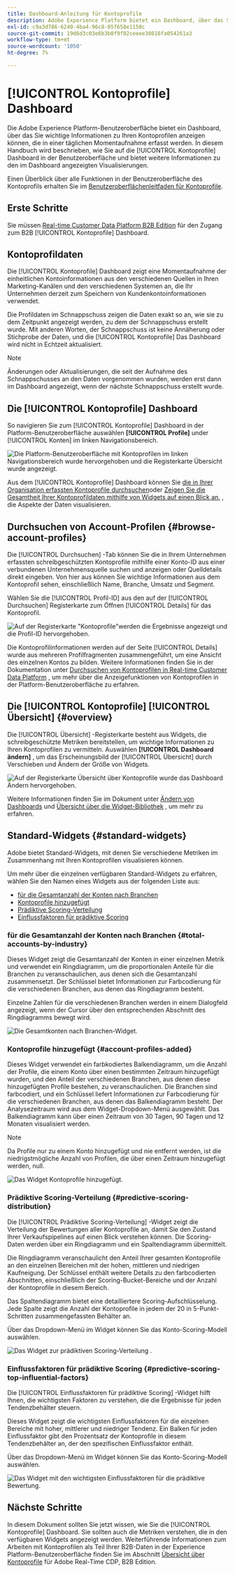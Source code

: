 ```yaml
---
title: Dashboard-Anleitung für Kontoprofile
description: Adobe Experience Platform bietet ein Dashboard, über das Sie wichtige Informationen zu den B2B-Kontoprofilen Ihres Unternehmens anzeigen können.
exl-id: c9a3d786-6240-4ba4-96c8-05f658e1150c
source-git-commit: 19d6d3c03e6b3b0f9f82ceeee30816fa054261a3
workflow-type: tm+mt
source-wordcount: '1050'
ht-degree: 7%

---
```


# [!UICONTROL Kontoprofile] Dashboard

Die Adobe Experience Platform-Benutzeroberfläche bietet ein Dashboard, über das Sie wichtige Informationen zu Ihren Kontoprofilen anzeigen können, die in einer täglichen Momentaufnahme erfasst werden. In diesem Handbuch wird beschrieben, wie Sie auf die [!UICONTROL Kontoprofile] Dashboard in der Benutzeroberfläche und bietet weitere Informationen zu den im Dashboard angezeigten Visualisierungen.

Einen Überblick über alle Funktionen in der Benutzeroberfläche des Kontoprofils erhalten Sie im [Benutzeroberflächenleitfaden für Kontoprofile](../../rtcdp/accounts/account-profile-ui-guide.md).

## Erste Schritte

Sie müssen [Real-time Customer Data Platform B2B Edition](../../rtcdp/b2b-overview.md) für den Zugang zum B2B [!UICONTROL Kontoprofile] Dashboard.

## Kontoprofildaten

Die [!UICONTROL Kontoprofile] Dashboard zeigt eine Momentaufnahme der einheitlichen Kontoinformationen aus den verschiedenen Quellen in Ihren Marketing-Kanälen und den verschiedenen Systemen an, die Ihr Unternehmen derzeit zum Speichern von Kundenkontoinformationen verwendet.

Die Profildaten im Schnappschuss zeigen die Daten exakt so an, wie sie zu dem Zeitpunkt angezeigt werden, zu dem der Schnappschuss erstellt wurde. Mit anderen Worten, der Schnappschuss ist keine Annäherung oder Stichprobe der Daten, und die [!UICONTROL Kontoprofile] Das Dashboard wird nicht in Echtzeit aktualisiert.

>[!NOTE]
>
>Änderungen oder Aktualisierungen, die seit der Aufnahme des Schnappschusses an den Daten vorgenommen wurden, werden erst dann im Dashboard angezeigt, wenn der nächste Schnappschuss erstellt wurde.

## Die [!UICONTROL Kontoprofile] Dashboard

So navigieren Sie zum [!UICONTROL Kontoprofile] Dashboard in der Platform-Benutzeroberfläche auswählen **[!UICONTROL Profile]** under [!UICONTROL Konten] im linken Navigationsbereich.

![Die Platform-Benutzeroberfläche mit Kontoprofilen im linken Navigationsbereich wurde hervorgehoben und die Registerkarte Übersicht wurde angezeigt.](../images/account-profiles/account-profiles-dashboard.png)

Aus dem [!UICONTROL Kontoprofile] Dashboard können Sie [die in Ihrer Organisation erfassten Kontoprofile durchsuchen](#browse-account-profiles)oder [Zeigen Sie die Gesamtheit Ihrer Kontoprofildaten mithilfe von Widgets auf einen Blick an.](#standard-widgets) , die Aspekte der Daten visualisieren.

## Durchsuchen von Account-Profilen {#browse-account-profiles}

Die [!UICONTROL Durchsuchen] -Tab können Sie die in Ihrem Unternehmen erfassten schreibgeschützten Kontoprofile mithilfe einer Konto-ID aus einer verbundenen Unternehmensquelle suchen und anzeigen oder Quelldetails direkt eingeben. Von hier aus können Sie wichtige Informationen aus dem Kontoprofil sehen, einschließlich Name, Branche, Umsatz und Segment.

Wählen Sie die [!UICONTROL Profil-ID] aus den auf der [!UICONTROL Durchsuchen] Registerkarte zum Öffnen [!UICONTROL Details] für das Kontoprofil.

![Auf der Registerkarte &quot;Kontoprofile&quot;werden die Ergebnisse angezeigt und die Profil-ID hervorgehoben.](../images/account-profiles/account-profiles-browse-tab.png)

Die Kontoprofilinformationen werden auf der Seite [!UICONTROL Details] wurde aus mehreren Profilfragmenten zusammengeführt, um eine Ansicht des einzelnen Kontos zu bilden. Weitere Informationen finden Sie in der Dokumentation unter [Durchsuchen von Kontoprofilen in Real-time Customer Data Platform](../../rtcdp/accounts/account-profile-ui-guide.md#browse-account-profiles) , um mehr über die Anzeigefunktionen von Kontoprofilen in der Platform-Benutzeroberfläche zu erfahren.

## Die [!UICONTROL Kontoprofile] [!UICONTROL Übersicht] {#overview}

Die [!UICONTROL Übersicht] -Registerkarte besteht aus Widgets, die schreibgeschützte Metriken bereitstellen, um wichtige Informationen zu Ihren Kontoprofilen zu vermitteln. Auswählen **[!UICONTROL Dashboard ändern]** , um das Erscheinungsbild der [!UICONTROL Übersicht] durch Verschieben und Ändern der Größe von Widgets.

![Auf der Registerkarte Übersicht über Kontoprofile wurde das Dashboard Ändern hervorgehoben.](../images/account-profiles/modify-dashboard.png)

Weitere Informationen finden Sie im Dokument unter [Ändern von Dashboards](../customize/modify.md) und [Übersicht über die Widget-Bibliothek](../customize/widget-library.md) , um mehr zu erfahren.

## Standard-Widgets {#standard-widgets}

Adobe bietet Standard-Widgets, mit denen Sie verschiedene Metriken im Zusammenhang mit Ihren Kontoprofilen visualisieren können.

Um mehr über die einzelnen verfügbaren Standard-Widgets zu erfahren, wählen Sie den Namen eines Widgets aus der folgenden Liste aus:

* [ für die Gesamtanzahl der Konten nach Branchen](#total-accounts-by-industry)
* [Kontoprofile hinzugefügt](#account-profiles-added)
* [Prädiktive Scoring-Verteilung](#predictive-scoring-distribution)
* [Einflussfaktoren für prädiktive Scoring](#predictive-scoring-top-influential-factors)

###  für die Gesamtanzahl der Konten nach Branchen {#total-accounts-by-industry}

Dieses Widget zeigt die Gesamtanzahl der Konten in einer einzelnen Metrik und verwendet ein Ringdiagramm, um die proportionalen Anteile für die Branchen zu veranschaulichen, aus denen sich die Gesamtanzahl zusammensetzt. Der Schlüssel bietet Informationen zur Farbcodierung für die verschiedenen Branchen, aus denen das Ringdiagramm besteht.

Einzelne Zahlen für die verschiedenen Branchen werden in einem Dialogfeld angezeigt, wenn der Cursor über den entsprechenden Abschnitt des Ringdiagramms bewegt wird.

![Die Gesamtkonten nach Branchen-Widget.](../images/account-profiles/total-accounts-by-industry-widget.png)

### Kontoprofile hinzugefügt {#account-profiles-added}

Dieses Widget verwendet ein farbkodiertes Balkendiagramm, um die Anzahl der Profile, die einem Konto über einen bestimmten Zeitraum hinzugefügt wurden, und den Anteil der verschiedenen Branchen, aus denen diese hinzugefügten Profile bestehen, zu veranschaulichen. Die Branchen sind farbcodiert, und ein Schlüssel liefert Informationen zur Farbcodierung für die verschiedenen Branchen, aus denen das Balkendiagramm besteht. Der Analysezeitraum wird aus dem Widget-Dropdown-Menü ausgewählt. Das Balkendiagramm kann über einen Zeitraum von 30 Tagen, 90 Tagen und 12 Monaten visualisiert werden.

>[!NOTE]
>
>Da Profile nur zu einem Konto hinzugefügt und nie entfernt werden, ist die niedrigstmögliche Anzahl von Profilen, die über einen Zeitraum hinzugefügt werden, null.

![Das Widget Kontoprofile hinzugefügt.](../images/account-profiles/accounts-profiles-added-widget.png)

### Prädiktive Scoring-Verteilung {#predictive-scoring-distribution}

Die [!UICONTROL Prädiktive Scoring-Verteilung] -Widget zeigt die Verteilung der Bewertungen aller Kontoprofile an, damit Sie den Zustand Ihrer Verkaufspipelines auf einen Blick verstehen können. Die Scoring-Daten werden über ein Ringdiagramm und ein Spaltendiagramm übermittelt.

Die Ringdiagramm veranschaulicht den Anteil Ihrer gesamten Kontoprofile an den einzelnen Bereichen mit der hohen, mittleren und niedrigen Kaufneigung. Der Schlüssel enthält weitere Details zu den farbcodierten Abschnitten, einschließlich der Scoring-Bucket-Bereiche und der Anzahl der Kontoprofile in diesem Bereich.

Das Spaltendiagramm bietet eine detailliertere Scoring-Aufschlüsselung. Jede Spalte zeigt die Anzahl der Kontoprofile in jedem der 20 in 5-Punkt-Schritten zusammengefassten Behälter an.

Über das Dropdown-Menü im Widget können Sie das Konto-Scoring-Modell auswählen.

![Das Widget zur prädiktiven Scoring-Verteilung .](../images/account-profiles/predictive-scoring-distribution.png)

### Einflussfaktoren für prädiktive Scoring {#predictive-scoring-top-influential-factors}

Die [!UICONTROL Einflussfaktoren für prädiktive Scoring] -Widget hilft Ihnen, die wichtigsten Faktoren zu verstehen, die die Ergebnisse für jeden Tendenzbehälter steuern.

Dieses Widget zeigt die wichtigsten Einflussfaktoren für die einzelnen Bereiche mit hoher, mittlerer und niedriger Tendenz. Ein Balken für jeden Einflussfaktor gibt den Prozentsatz der Kontoprofile in diesem Tendenzbehälter an, der den spezifischen Einflussfaktor enthält.

Über das Dropdown-Menü im Widget können Sie das Konto-Scoring-Modell auswählen.

![Das Widget mit den wichtigsten Einflussfaktoren für die prädiktive Bewertung.](../images/account-profiles/predictive-scoring-top-influential-factors.png)

## Nächste Schritte

In diesem Dokument sollten Sie jetzt wissen, wie Sie die [!UICONTROL Kontoprofile] Dashboard. Sie sollten auch die Metriken verstehen, die in den verfügbaren Widgets angezeigt werden. Weiterführende Informationen zum Arbeiten mit Kontoprofilen als Teil Ihrer B2B-Daten in der Experience Platform-Benutzeroberfläche finden Sie im Abschnitt [Übersicht über Kontoprofile](../../rtcdp/accounts/account-profile-overview.md) für Adobe Real-Time CDP, B2B Edition.
